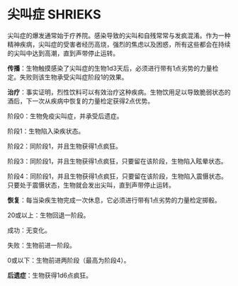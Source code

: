 # 尖叫症 SHRIEKS

尖叫症的爆发通常始于疗养院。感染导致的尖叫和自残常常与发疯混淆。作为一种精神疾病，尖叫症的受害者经历高烧，强烈的焦虑以及困惑，所有这些都会在持续的尖叫中达到高潮，直到声带停止运转。

**传播**：生物触摸感染了尖叫症的生物1d3天后，必须进行带有1点劣势的力量检定。失败则该生物承受尖叫症阶段1的效果。

**治疗**：事实证明，烈性饮料可以有效治疗这种疾病。生物饮用足以导致脆弱状态的酒后，下一次从疾病中恢复的力量检定获得2点优势。

阶段0：生物免疫尖叫症，并承受后遗症。

阶段1：生物陷入染疾状态。

阶段2：同阶段1，并且生物获得1点疯狂。

阶段3：同阶段1，并且生物获得1点疯狂，只要留在该阶段，生物陷入眩晕状态。

阶段4：同阶段1，并且生物获得1点疯狂，只要留在该阶段，生物陷入震慑状态。只要处于震慑状态，生物就会发出尖叫，直到声带停止运转。

**恢复**：每当染疾生物完成一次休息，它必须进行带有1点劣势的力量检定掷骰。

20或以上：生物回退一阶段。

成功：无变化。

失败：生物前进一阶段。

0或以下：生物前进两阶段（最高为阶段4）。

**后遗症**：生物获得1d6点疯狂。
